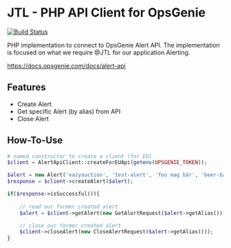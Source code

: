 # JTL - PHP API Client for OpsGenie

[![Build Status](https://travis-ci.org/JTLSoftwareGmbH/php-api-client-opsgenie.svg?branch=master)](https://travis-ci.org/JTLSoftwareGmbH/php-api-client-opsgenie)

PHP implementation to connect to OpsGenie Alert API. The implementation is focused on what
we require @JTL for our application Alerting.

https://docs.opsgenie.com/docs/alert-api

## Features

* Create Alert
* Get specific Alert (by alias) from API
* Close Alert 

## How-To-Use

````php
# named constructor to create a client (for EU)
$client = AlertApiClient::createForEUApi(getenv(UPSGENIE_TOKEN));

$alert = new Alert('eazyauction', 'test-alert', 'foo mag bär', 'beer-bar');
$response = $client->createAlert($alert);

if($response->isSuccessful()){
  
    // read our former created alert
    $alert = $client->getAlert(new GetAlertRequest($alert->getAlias()));

    // close our former created alert
    $client->closeAlert(new CloseAlertRequest($alert->getAlias()));
}
````

